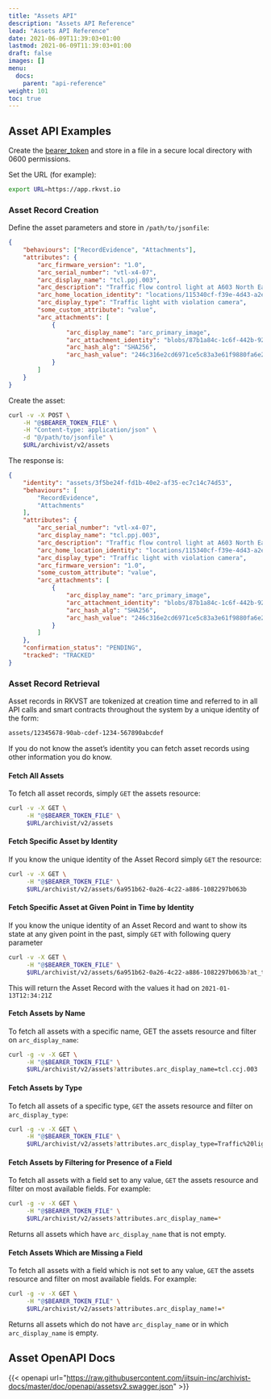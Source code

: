 ```yaml
---
title: "Assets API"
description: "Assets API Reference"
lead: "Assets API Reference"
date: 2021-06-09T11:39:03+01:00
lastmod: 2021-06-09T11:39:03+01:00
draft: false
images: []
menu: 
  docs:
    parent: "api-reference"
weight: 101
toc: true
---
```


## Asset API Examples

Create the [bearer_token](../../setup-and-administration/getting-access-tokens-using-client-secret) and store in a file in a secure local directory with 0600 permissions.

Set the URL (for example):

```bash
export URL=https://app.rkvst.io 
```

### Asset Record Creation

Define the asset parameters and store in `/path/to/jsonfile`:

```json
{
    "behaviours": ["RecordEvidence", "Attachments"],
    "attributes": {
        "arc_firmware_version": "1.0",
        "arc_serial_number": "vtl-x4-07",
        "arc_display_name": "tcl.ppj.003",
        "arc_description": "Traffic flow control light at A603 North East",
        "arc_home_location_identity": "locations/115340cf-f39e-4d43-a2ee-8017d672c6c6",
        "arc_display_type": "Traffic light with violation camera",
        "some_custom_attribute": "value",
        "arc_attachments": [
            {
                "arc_display_name": "arc_primary_image",
                "arc_attachment_identity": "blobs/87b1a84c-1c6f-442b-923e-a97516f4d275",
                "arc_hash_alg": "SHA256",
                "arc_hash_value": "246c316e2cd6971ce5c83a3e61f9880fa6e2f14ae2976ee03500eb282fd03a60"
            }
        ]
    }
}
```

Create the asset:

```bash
curl -v -X POST \
    -H "@$BEARER_TOKEN_FILE" \
    -H "Content-type: application/json" \
    -d "@/path/to/jsonfile" \
    $URL/archivist/v2/assets
```

The response is:

```json
{
    "identity": "assets/3f5be24f-fd1b-40e2-af35-ec7c14c74d53",
    "behaviours": [
        "RecordEvidence",
        "Attachments"
    ],
    "attributes": {
        "arc_serial_number": "vtl-x4-07",
        "arc_display_name": "tcl.ppj.003",
        "arc_description": "Traffic flow control light at A603 North East",
        "arc_home_location_identity": "locations/115340cf-f39e-4d43-a2ee-8017d672c6c6",
        "arc_display_type": "Traffic light with violation camera",
        "arc_firmware_version": "1.0",
        "some_custom_attribute": "value",
        "arc_attachments": [
            {
                "arc_display_name": "arc_primary_image",
                "arc_attachment_identity": "blobs/87b1a84c-1c6f-442b-923e-a97516f4d275",
                "arc_hash_alg": "SHA256",
                "arc_hash_value": "246c316e2cd6971ce5c83a3e61f9880fa6e2f14ae2976ee03500eb282fd03a60"
            }
        ]
    },
    "confirmation_status": "PENDING",
    "tracked": "TRACKED"
}
```

### Asset Record Retrieval

Asset records in RKVST are tokenized at creation time and referred to in all API calls and smart contracts throughout the system by a unique identity of the form:

```bash
assets/12345678-90ab-cdef-1234-567890abcdef
```

If you do not know the asset’s identity you can fetch asset records using other information you do know.

#### Fetch All Assets

To fetch all asset records, simply `GET` the assets resource:

```bash
curl -v -X GET \
     -H "@$BEARER_TOKEN_FILE" \
     $URL/archivist/v2/assets
```

#### Fetch Specific Asset by Identity

If you know the unique identity of the Asset Record simply `GET` the resource:

```bash
curl -v -X GET \
     -H "@$BEARER_TOKEN_FILE" \
     $URL/archivist/v2/assets/6a951b62-0a26-4c22-a886-1082297b063b
```

#### Fetch Specific Asset at Given Point in Time by Identity

If you know the unique identity of an Asset Record and want to show its state at any given point in the past, simply `GET` with following query parameter

```bash
curl -v -X GET \
     -H "@$BEARER_TOKEN_FILE" \
     $URL/archivist/v2/assets/6a951b62-0a26-4c22-a886-1082297b063b?at_time=2021-01-13T12:34:21Z
```

This will return the Asset Record with the values it had on `2021-01-13T12:34:21Z`

#### Fetch Assets by Name

To fetch all assets with a specific name, GET the assets resource and filter on `arc_display_name`:

```bash
curl -g -v -X GET \
     -H "@$BEARER_TOKEN_FILE" \
     $URL/archivist/v2/assets?attributes.arc_display_name=tcl.ccj.003
```

#### Fetch Assets by Type

To fetch all assets of a specific type, `GET` the assets resource and filter on `arc_display_type`:

```bash
curl -g -v -X GET \
     -H "@$BEARER_TOKEN_FILE" \
     $URL/archivist/v2/assets?attributes.arc_display_type=Traffic%20light
```

#### Fetch Assets by Filtering for Presence of a Field

To fetch all assets with a field set to any value, `GET` the assets resource and filter on most available fields. For example:

```bash
curl -g -v -X GET \
     -H "@$BEARER_TOKEN_FILE" \
     $URL/archivist/v2/assets?attributes.arc_display_name=*
```

Returns all assets which have `arc_display_name` that is not empty.

#### Fetch Assets Which are Missing a Field

To fetch all assets with a field which is not set to any value, `GET` the assets resource and filter on most available fields. For example:

```bash
curl -g -v -X GET \
     -H "@$BEARER_TOKEN_FILE" \
     $URL/archivist/v2/assets?attributes.arc_display_name!=*
```

Returns all assets which do not have `arc_display_name` or in which `arc_display_name` is empty.


## Asset OpenAPI Docs

{{< openapi url="https://raw.githubusercontent.com/jitsuin-inc/archivist-docs/master/doc/openapi/assetsv2.swagger.json" >}}
